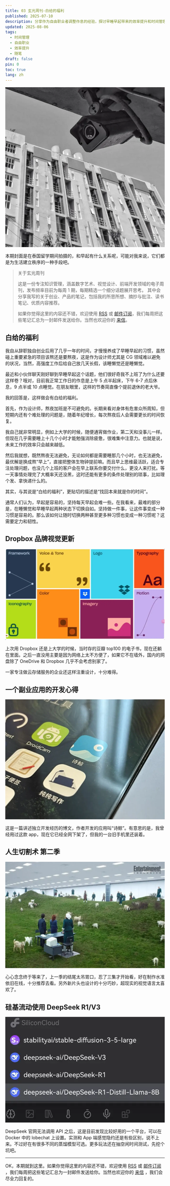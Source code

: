 ```yaml
---
title: 03 玄光周刊-白给的福利
published: 2025-07-10
description: 分享作为自由职业者调整作息的经验，探讨早睡早起带来的效率提升和时间管理优势，以及如何在多种作息模式间灵活切换。
updated: 2025-08-06
tags:
  - 时间管理
  - 自由职业
  - 效率提升
  - 随笔
draft: false
pin: 0
toc: true
lang: zh
---
```


![](../_images/03%20玄光周刊-白给的福利-1754596081920.webp)

本期封面是在泰国留学期间拍摄的，和早起有什么关系呢，可能对我来说，它们都是为生活建立秩序的一种手段吧。

> 关于玄光周刊
>
> 这是一份专注知识管理，涵盖数字艺术、视觉设计、前端开发领域的电子周刊，发布频率目前为每周 1 期，每期精选一个细分话题展开思考。 其中会分享我写的关于创业、产品的笔记，包括我的所思所想、摘抄与批注、读书笔记、优质内容推荐。
>
> 如果你觉得这里的内容还不错，欢迎使用 [RSS](https://weekly.cgartlab.com/feed/atom) 或 [邮件订阅](https://weekly.cgartlab.com/)，我们每周把这些笔记汇总为一封邮件发送给你。当然也欢迎你的 [来信](mailto:info@cgartlab.com)。

## 白给的福利

我自从辞职独自创业后用了几乎一年的时间，才慢慢养成了早睡早起的习惯，虽然碰上重要紧急的项目该熬还是要熬夜，这是作为设计师尤其是 CG 领域难以避免的状况，当然，高强度工作后给自己放几天长假，该睡懒觉还是睡懒觉。

最近和小伙伴聊天刚好聊到早睡早起这个话题，他们很好奇我不上班了为什么还要这样卷？哦对，目前我正常工作日的作息是上午 5 点半起床，下午 6-7 点后休息，9 点半或 10 点睡觉。在朋友眼里，这样的节奏简直像个提前退休的老大爷。

我的回答是，这样做会有白给的福利。

首先，作为设计师，熬夜加班是不可避免的。长期来看对身体有危害众所周知，但短期内还有个难处理的问题是，随着年纪增长，每次熬夜后人会需要更长的时间恢复。

我自己就非常明显，例如上大学的时候，随便通宵做作业，第二天和没事儿一样。但现在几乎需要睡上十几个小时才能勉强消除疲惫，很难集中注意力。也就是说，未来工作的效率只会越来越低。

然后我就想，既然熬夜无法避免，无论如何都是需要睡那几个小时，也无法避免，最优解是换成熬“早上”，直接把整体生物钟提前嘛。而且早上思维最活跃，适合专注处理问题，也没几个上班的客户会在早上联系你要交付什么，更没人来打扰。等一天事情处理完了大概率天还没黑，这时还能有更多的条件处理别的琐事，比如理个发、拿快递什么的。

其实，与其说是“白给的福利”，更贴切的描述是“找回本来就是你的时间”。

通常人们认为，早起是容易的，坚持每天早起会难一些。在我看来，最难的部分是，在睡懒觉和早睡早起两种状态下切换自如。坚持做一件事，让这件事变成一种习惯是容易的。那么该如何让随时切换两种甚至更多种习惯也变成一种习惯呢？这需要定力和韧性。

## Dropbox 品牌视觉更新

![](../_images/03%20玄光周刊-白给的福利-1754596711237.webp)

上次用 Dropbox 还是上大学的时候，当时存的豆瓣 top100 的电子书，现在还躺在里面。之后一直没用主要是因为网络上太不方便了，如果它不在墙外，国内的网盘除了 OneDrive 和 Dropbox 几乎不会考虑别家了。

一家专注做云存储服务的企业还这样注重设计，十分难得。

## 一个副业应用的开发心得

![](../_images/03%20玄光周刊-白给的福利-1754596719908.webp)

这是一篇讲述独立开发经历的博文，作者开发的应用叫“诗鲸”。有意思的是，我曾经用过这款 app，现在它已经全网下架了，但我的一台旧手机里还装着。

## 人生切割术 第二季

![](../_images/03%20玄光周刊-白给的福利-1754596730810.webp)

心心念念终于等来了，上一季的结尾太吊胃口，忍了三集才开始看，好在制作水准依旧在线，十分推荐去看。另外新片头也设计的十分巧妙，超现实的视觉语言太喜欢了。

## 硅基流动使用 DeepSeek R1/V3

![](../_images/03%20玄光周刊-白给的福利-1754596740921.webp)

DeepSeek 官网无法调用 API 之后，这是目前发现比较好用的一个平台，可以在 Docker 中的 lobechat 上设置。实测和 App 端感觉隐约还是有些区别，说不上来。不过好在有很多不同的蒸馏模型可选。更多玩法还在抽空闲时间测试，先挖个坑吧。

---

OK，本期就到这里。如果你觉得这里的内容还不错，欢迎使用 [RSS](https://weekly.cgartlab.com/feed/atom) 或 [邮件订阅](https://weekly.cgartlab.com/) ，我们每周把这些笔记汇总为一封邮件发送给你。当然也欢迎你的 [来信](https://cgartlab.com/02-the-numbers-on-the-table-are-magical/) ，我们会尽全力回复的。